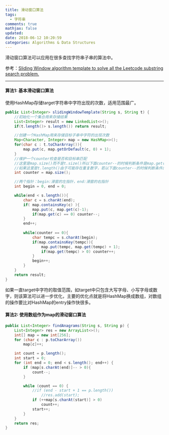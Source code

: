 ```yaml
---
title: 滑动窗口算法
tags:
  - 字符串
comments: true
mathjax: false
updated:
date: 2018-06-12 10:20:59
categories: Algorithms & Data Structures
---
```


滑动窗口算法可以应用在很多查找字符串子串的算法中。

参考：[Sliding Window algorithm template to solve all the Leetcode substring search problem.](https://leetcode.com/problems/find-all-anagrams-in-a-string/discuss/92007/Sliding-Window-algorithm-template-to-solve-all-the-Leetcode-substring-search-problem.)

<!-- more -->

---

#### 算法1: 基本滑动窗口算法

使用HashMap存储target字符串中字符出现的次数，适用范围最广。

```java
public List<Integer> slidingWindowTemplate(String s, String t) {
    //初始化一个集合用来存储结果
    List<Integer> result = new LinkedList<>();
    if(t.length()> s.length()) return result;

    //创建一个HashMap用来存储目标子串中字符的出现次数
    Map<Character, Integer> map = new HashMap<>();
    for(char c : t.toCharArray()){
        map.put(c, map.getOrDefault(c, 0) + 1);
    }
    //维护一个counter检查是否和目标串匹配
    //这里是map.size()而不是t.size()所以下面counter--的时候判断条件是map.get(c)==0
    //如果这里是t.length()由于可能存在重复数字，若以下面counter--的时候判断条件应该是map.get(c)>0 
    int counter = map.size();

    //两个指针：begin:滑窗的左指针，end:滑窗的右指针
    int begin = 0, end = 0;

    while(end < s.length()){
        char c = s.charAt(end);
        if( map.containsKey(c) ){
            map.put(c, map.get(c)-1);
            if(map.get(c) == 0) counter--;
        }
        end++;
        
        while(counter == 0){
            char tempc = s.charAt(begin);
            if(map.containsKey(tempc)){
                map.put(tempc, map.get(tempc) + 1);
                if(map.get(tempc) > 0) counter++;
            }
            begin++;
        }
    }
    return result;
}
```

如果一直target中字符的取值范围，如target中只包含大写字母、小写字母或数字，则该算法可以进一步优化，主要的优化点就是将HashMap换成数组，对数组的操作要比对HashMap的entry操作快很多。

#### 算法2: 使用数组作为map的滑动窗口算法

```java
public List<Integer> findAnagrams(String s, String p) {
    List<Integer> res = new ArrayList<>();
    int[] map = new int[256];
    for (char c : p.toCharArray())
        map[c]++;

    int count = p.length();
    int start = 0;
    for (int end = 0; end < s.length(); end++) {
        if (map[s.charAt(end)]-- > 0){
            count--;
        }

        while (count == 0) {
            //if (end - start + 1 == p.length())
                //res.add(start);
            if (++map[s.charAt(start)] > 0)
                count++;
            start++;
        }
    }
    return res;
}
```

